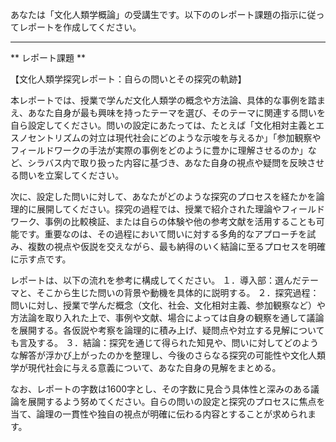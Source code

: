 あなたは「文化人類学概論」の受講生です。以下ののレポート課題の指示に従ってレポートを作成してください。

---------------------------------------
** レポート課題 **

【文化人類学探究レポート：自らの問いとその探究の軌跡】

本レポートでは、授業で学んだ文化人類学の概念や方法論、具体的な事例を踏まえ、あなた自身が最も興味を持ったテーマを選び、そのテーマに関連する問いを自ら設定してください。問いの設定にあたっては、たとえば「文化相対主義とエスノセントリズムの対立は現代社会にどのような示唆を与えるか」「参加観察やフィールドワークの手法が実際の事例をどのように豊かに理解させるのか」など、シラバス内で取り扱った内容に基づき、あなた自身の視点や疑問を反映させる問いを立案してください。

次に、設定した問いに対して、あなたがどのような探究のプロセスを経たかを論理的に展開してください。探究の過程では、授業で紹介された理論やフィールドワーク、事例の比較検証、または自らの体験や他の参考文献を活用することも可能です。重要なのは、その過程において問いに対する多角的なアプローチを試み、複数の視点や仮説を交えながら、最も納得のいく結論に至るプロセスを明確に示す点です。

レポートは、以下の流れを参考に構成してください。
１．導入部：選んだテーマと、そこから生じた問いの背景や動機を具体的に説明する。
２．探究過程：問いに対し、授業で学んだ概念（文化、社会、文化相対主義、参加観察など）や方法論を取り入れた上で、事例や文献、場合によっては自身の観察を通して議論を展開する。各仮説や考察を論理的に積み上げ、疑問点や対立する見解についても言及する。
３．結論：探究を通じて得られた知見や、問いに対してどのような解答が浮かび上がったのかを整理し、今後のさらなる探究の可能性や文化人類学が現代社会に与える意義について、あなた自身の見解をまとめる。

なお、レポートの字数は1600字とし、その字数に見合う具体性と深みのある議論を展開するよう努めてください。自らの問いの設定と探究のプロセスに焦点を当て、論理の一貫性や独自の視点が明確に伝わる内容とすることが求められます。
